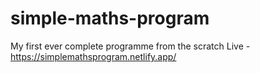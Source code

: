 # simple-maths-program
My first ever complete programme from the scratch 
Live - https://simplemathsprogram.netlify.app/
